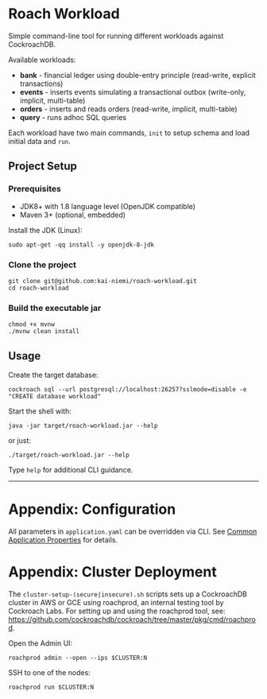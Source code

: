# Roach Workload 

Simple command-line tool for running different workloads against CockroachDB.

Available workloads:

- **bank** - financial ledger using double-entry principle (read-write, explicit transactions)
- **events** - inserts events simulating a transactional outbox (write-only, implicit, multi-table)                      
- **orders** - inserts and reads orders (read-write, implicit, multi-table)
- **query** - runs adhoc SQL queries
                                                                                           
Each workload have two main commands, `init` to setup schema and load initial data 
and `run`.

## Project Setup

### Prerequisites

- JDK8+ with 1.8 language level (OpenJDK compatible)
- Maven 3+ (optional, embedded)

Install the JDK (Linux):

    sudo apt-get -qq install -y openjdk-8-jdk

### Clone the project

    git clone git@github.com:kai-niemi/roach-workload.git
    cd roach-workload

### Build the executable jar 

    chmod +x mvnw
    ./mvnw clean install

## Usage

Create the target database:

    cockroach sql --url postgresql://localhost:26257?sslmode=disable -e "CREATE database workload"

Start the shell with:

    java -jar target/roach-workload.jar --help
    
or just:
    
    ./target/roach-workload.jar --help

Type `help` for additional CLI guidance.

---

# Appendix: Configuration

All parameters in `application.yaml` can be overridden via CLI. See 
[Common Application Properties](http://docs.spring.io/spring-boot/docs/current/reference/html/common-application-properties.html)
for details.

# Appendix: Cluster Deployment

The `cluster-setup-(secure|insecure).sh` scripts sets up a CockroachDB cluster in AWS 
or GCE using roachprod, an internal testing tool by Cockroach Labs. For setting up and 
using the roachprod tool, see: https://github.com/cockroachdb/cockroach/tree/master/pkg/cmd/roachprod.

Open the Admin UI:

    roachprod admin --open --ips $CLUSTER:N

SSH to one of the nodes:

    roachprod run $CLUSTER:N

